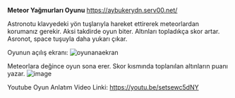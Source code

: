 **Meteor Yağmurları Oyunu**
https://aybukerydn.serv00.net/

Astronotu klavyedeki yön tuşlarıyla hareket ettirerek meteorlardan korumanız gerekir. Aksi takdirde oyun biter. Altınları topladıkça skor artar. Asronot, space tuşuyla daha yukarı çıkar.

Oyunun açılış ekranı:
![oyunanaekran](https://github.com/aybukeeraydin/MeteorYagmurlari/assets/95356247/eca3b1a5-48f9-4ab1-a19a-74c019564b33)

Meteorlara değince oyun sona erer. Skor kısmında toplanılan altınların puanı yazar.
![image](https://github.com/aybukeeraydin/MeteorYagmurlari/assets/95356247/a8d214fb-4f4f-41bb-aed8-23ad84c3db0f)

Youtube Oyun Anlatım Video Linki: https://youtu.be/setsewc5dNY 
